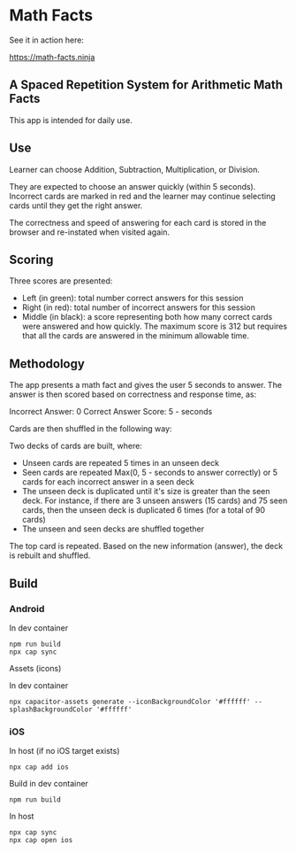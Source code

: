 # Math Facts

See it in action here:

https://math-facts.ninja

## A Spaced Repetition System for Arithmetic Math Facts

This app is intended for daily use.

## Use

Learner can choose Addition, Subtraction, Multiplication, or Division.

They are expected to choose an answer quickly (within 5 seconds). Incorrect cards are marked in red and the learner may continue selecting cards until they get the right answer.

The correctness and speed of answering for each card is stored in the browser and re-instated when visited again.

## Scoring

Three scores are presented:

- Left (in green): total number correct answers for this session
- Right (in red): total number of incorrect answers for this session
- Middle (in black): a score representing both how many correct cards were answered and how quickly. The maximum score is 312 but requires that all the cards are answered in the minimum allowable time.

## Methodology

The app presents a math fact and gives the user 5 seconds to answer.
The answer is then scored based on correctness and response time, as:

Incorrect Answer: 0
Correct Answer Score: 5 - seconds

Cards are then shuffled in the following way:

Two decks of cards are built, where:

- Unseen cards are repeated 5 times in an unseen deck
- Seen cards are repeated Max(0, 5 - seconds to answer correctly) or 5 cards for each incorrect answer in a seen deck
- The unseen deck is duplicated until it's size is greater than the seen deck. For instance, if there are 3 unseen answers (15 cards) and 75 seen cards, then the unseen deck is duplicated 6 times (for a total of 90 cards)
- The unseen and seen decks are shuffled together

The top card is repeated. Based on the new information (answer), the deck is rebuilt and shuffled.

## Build

### Android

In dev container

```
npm run build
npx cap sync
```

Assets (icons)

In dev container

```
npx capacitor-assets generate --iconBackgroundColor '#ffffff' --splashBackgroundColor '#ffffff'
```

### iOS

In host (if no iOS target exists)

```
npx cap add ios
```

Build in dev container

```
npm run build
```

In host

```
npx cap sync
npx cap open ios
```
